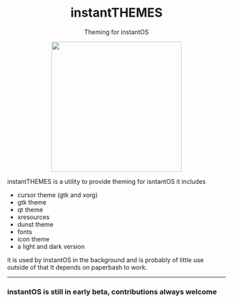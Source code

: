 <div align="center">
    <h1>instantTHEMES</h1>
    <p>Theming for instantOS</p>
    <img width="300" height="300" src="https://raw.githubusercontent.com/instantOS/instantLOGO/master/png/theme.png">
</div>

instantTHEMES is a utility to provide theming for isntantOS
it includes

- cursor theme (gtk and xorg)
- gtk theme
- qt theme
- xresources
- dunst theme
- fonts
- icon theme
- a light and dark version

it is used by instantOS in the background and is probably of little use outside of that
It depends on paperbash to work. 

--------
### instantOS is still in early beta, contributions always welcome
